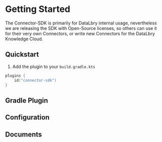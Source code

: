 # Getting Started

The Connector-SDK is primarily for DataLbry internal usage, nevertheless we are releasing the SDK with Open-Source licenses, so others can use it for their very own Connectors, or write new Connectors for the DataLbry Knowledge Cloud.

## Quickstart

1. Add the plugin to your `build.gradle.kts`

```kotlin
plugins {
    id("connector-sdk")
}
```


## Gradle Plugin

## Configuration

## Documents
